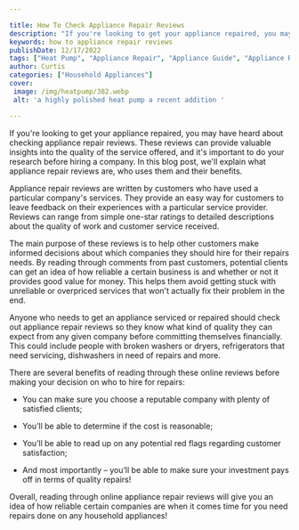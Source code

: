 ```yaml
---

title: How To Check Appliance Repair Reviews
description: "If you're looking to get your appliance repaired, you may have heard about checking appliance repair reviews. These reviews can pr...learn more about it now"
keywords: how to appliance repair reviews
publishDate: 12/17/2022
tags: ["Heat Pump", "Appliance Repair", "Appliance Guide", "Appliance Reviews"]
author: Curtis
categories: ["Household Appliances"]
cover: 
 image: /img/heatpump/382.webp
 alt: 'a highly polished heat pump a recent addition '

---
```


If you're looking to get your appliance repaired, you may have heard about checking appliance repair reviews. These reviews can provide valuable insights into the quality of the service offered, and it's important to do your research before hiring a company. In this blog post, we'll explain what appliance repair reviews are, who uses them and their benefits.

Appliance repair reviews are written by customers who have used a particular company's services. They provide an easy way for customers to leave feedback on their experiences with a particular service provider. Reviews can range from simple one-star ratings to detailed descriptions about the quality of work and customer service received. 

The main purpose of these reviews is to help other customers make informed decisions about which companies they should hire for their repairs needs. By reading through comments from past customers, potential clients can get an idea of how reliable a certain business is and whether or not it provides good value for money. This helps them avoid getting stuck with unreliable or overpriced services that won't actually fix their problem in the end. 

Anyone who needs to get an appliance serviced or repaired should check out appliance repair reviews so they know what kind of quality they can expect from any given company before committing themselves financially. This could include people with broken washers or dryers, refrigerators that need servicing, dishwashers in need of repairs and more. 

There are several benefits of reading through these online reviews before making your decision on who to hire for repairs: 

 - You can make sure you choose a reputable company with plenty of satisfied clients;

 - You’ll be able to determine if the cost is reasonable;

 - You’ll be able to read up on any potential red flags regarding customer satisfaction;

 - And most importantly – you’ll be able to make sure your investment pays off in terms of quality repairs! 
 
Overall, reading through online appliance repair reviews will give you an idea of how reliable certain companies are when it comes time for you need repairs done on any household appliances!
